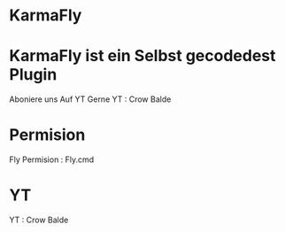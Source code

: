 # KarmaFly
# KarmaFly ist ein Selbst gecodedest Plugin 
Aboniere uns Auf YT Gerne YT : Crow Balde
# Permision
Fly Permision : Fly.cmd
# YT
YT : Crow Balde
